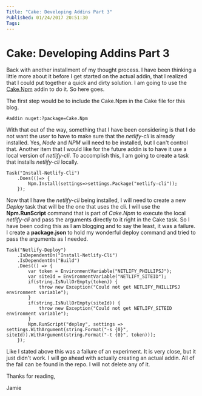 ```yaml
---
Title: "Cake: Developing Addins Part 3"
Published: 01/24/2017 20:51:30
Tags: 
---
```

# Cake: Developing Addins Part 3

Back with another installment of my thought process. I have been thinking a little more about it before I get started on the actual addin, that I realized that I could put together a quick and dirty solution. I am going to use the [Cake.Npm](https://github.com/cake-contrib/Cake.Npm) addin to do it.  So here goes.

The first step would be to include the Cake.Npm in the Cake file for this blog.

```
#addin nuget:?package=Cake.Npm
```

With that out of the way, something that I have been considering is that I do not want the user to have to make sure that the *netlify-cli* is already installed. Yes, *Node* and *NPM* will need to be installed, but I can't control that. Another item that I would like for the future addin is to have it use a local version of *netlify-cli*.  To accomplish this, I am going to create a task that installs *netlify-cli* locally.

```
Task("Install-Netlify-Cli")
    .Does(()=> {
        Npm.Install(settings=>settings.Package("netlify-cli"));
    });
```

Now that I have the *netlify-cli* being installed, I will need to create a new *Deploy* task that will be the one that uses the cli. I will use the **Npm.RunScript** command that is part of *Cake.Npm* to execute the local *netlify-cli* and pass the arguments directly to it right in the Cake task. So I have been coding this as I am blogging and to say the least, it was a failure. I create a **package.json** to hold my wonderful deploy command and tried to pass the arguments as I needed.

```
Task("Netlify-Deploy")
    .IsDependentOn("Install-Netlify-Cli")
    .IsDependentOn("Build")
    .Does(() => {
        var token = EnvironmentVariable("NETLIFY_PHILLIPSJ");
        var siteId = EnvironmentVariable("NETLIFY_SITEID");
        if(string.IsNullOrEmpty(token)) {
            throw new Exception("Could not get NETLIFY_PHILLIPSJ environment variable");
        }
        if(string.IsNullOrEmpty(siteId)) {
            throw new Exception("Could not get NETLIFY_SITEID environment variable");
        }
        Npm.RunScript("deploy", settings => settings.WithArgument(string.Format("-s {0}", siteId)).WithArgument(string.Format("-t {0}", token)));
    });
```

Like I stated above this was a failure of an experiment. It is very close, but it just didn't work.  I will go ahead with actually creating an actual addin.  All of the fail can be found in the repo. I will not delete any of it.

Thanks for reading,

Jamie